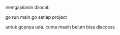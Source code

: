 mengajalanin dilocal:

go run main.go setiap project

untuk gcpnya uda. cuma masih belum bisa diaccess
